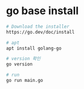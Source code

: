 # go base install

```sh
# Download the installer
https://go.dev/doc/install

# apt
apt install golang-go

# version 확인
go version

# run
go run main.go
```
